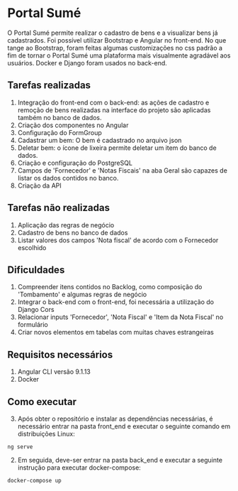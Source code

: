 # Portal Sumé

O Portal Sumé permite realizar o cadastro de bens e a visualizar bens já cadastrados. Foi possível utilizar Bootstrap e Angular no front-end. No que tange ao Bootstrap, foram feitas algumas customizações no css padrão a fim de tornar o Portal Sumé uma plataforma mais visualmente agradável aos usuários. Docker e Django foram usados no back-end.

## Tarefas realizadas

1. Integração do front-end com o back-end: as ações de cadastro e remoção de bens realizadas na interface do projeto são aplicadas também no banco de dados.
2. Criação dos componentes no Angular
3. Configuração do FormGroup
4. Cadastrar um bem: O bem é cadastrado no arquivo json
5. Deletar bem: o ícone de lixeira permite deletar um item do banco de dados.
6. Criação e configuração do PostgreSQL
7. Campos de 'Fornecedor' e 'Notas Fiscais' na aba Geral são capazes de listar os dados contidos no banco. 
8. Criação da API

## Tarefas não realizadas
1. Aplicação das regras de negócio
2. Cadastro de bens no banco de dados
3. Listar valores dos campos 'Nota fiscal' de acordo com o Fornecedor escolhido

## Dificuldades 

1. Compreender itens contidos no Backlog, como composição do 'Tombamento' e algumas regras de negócio
2. Integrar o back-end com o front-end, foi necessária a utilização do Django Cors
3. Relacionar inputs 'Fornecedor', 'Nota Fiscal' e 'Item da Nota Fiscal' no formulário
4. Criar novos elementos em tabelas com muitas chaves estrangeiras

## Requisitos necessários
1. Angular CLI versão 9.1.13
2. Docker

## Como executar

3. Após obter o repositório e instalar as dependências necessárias, é necessário entrar na pasta front_end e executar o seguinte comando em distribuições Linux:

```
ng serve
```
2. Em seguida, deve-ser entrar na pasta back_end e executar a seguinte instrução para executar docker-compose:

```
docker-compose up
```


